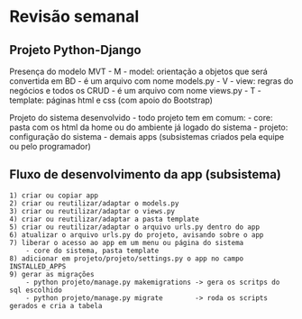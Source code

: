 # Revisão semanal

## Projeto Python-Django

Presença do modelo MVT
    - M - model: orientação a objetos que será convertida em BD
        - é um arquivo com nome models.py
    - V - view:  regras do negócios e todos os CRUD
        - é um arquivo com nome views.py
    - T - template: páginas html e css (com apoio do Bootstrap)

Projeto do sistema desenvolvido
    - todo projeto tem em comum:
        - core: pasta com os html da home ou do ambiente já logado do sistema
        - projeto: configuração do sistema
        - demais apps (subsistemas criados pela equipe ou pelo programador)


## Fluxo de desenvolvimento da app (subsistema)

    1) criar ou copiar app
    2) criar ou reutilizar/adaptar o models.py
    3) criar ou reutilizar/adaptar o views.py
    4) criar ou reutilizar/adaptar a pasta template
    5) criar ou reutilizar/adaptar o arquivo urls.py dentro do app
    6) atualizar o arquivo urls.py do projeto, avisando sobre o app
    7) liberar o acesso ao app em um menu ou página do sistema
        - core do sistema, pasta template
    8) adicionar em projeto/projeto/settings.py o app no campo INSTALLED_APPS
    9) gerar as migrações
        - python projeto/manage.py makemigrations -> gera os scritps do sql escolhido
        - python projeto/manage.py migrate        -> roda os scripts gerados e cria a tabela